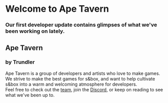 # Welcome to Ape Tavern
### Our first developer update contains glimpses of what we've been working on lately.

## Ape Tavern
### by Trundler
Ape Tavern is a group of developers and artists who love to make games.
We strive to make the best games for s&box, and want to help cultivate
s&box into a warm and welcoming atmosphere for developers.  
Feel free to check out the [team](https://apetavern.com/team), join the
[Discord](https://discord.gg/g4JczwdCcN), or keep on reading to see what 
we've been up to.